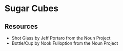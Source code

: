 # Sugar Cubes

## Resources

- Shot Glass by Jeff Portaro from the Noun Project
- Bottle/Cup by Nook Fulloption from the Noun Project

